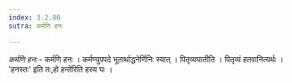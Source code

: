 ```yaml
---
index: 3.2.86
sutra: कर्मणि हनः

---
```

_कर्मणि हनः_ - कर्मणि हनः । कर्मण्युपपदे भूतार्थाद्धनेर्णिनिः स्यात् । पितृव्यघातीति । पितृव्यं हतवानित्यर्थः । 'हनस्तः' इति तः,हो हन्ते॑रिति हस्य घः । 